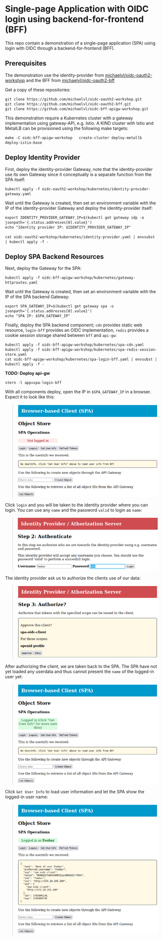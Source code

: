 # Single-page Application with OIDC login using backend-for-frontend (BFF)

This repo contain a demonstration of a single-page application (SPA)
using login with OIDC through a backend-for-frontend (BFF).

## Prerequisites

The demonstration use the identity-provider from
[michaelvl/oidc-oauth2-workshop](https://github.com/michaelvl/oidc-oauth2-workshop.git)
and the BFF from
[michaelvl/oidc-oauth2-bff](https://github.com/michaelvl/oidc-oauth2-bff.git)

Get a copy of these repositories:

```
git clone https://github.com/michaelvl/oidc-oauth2-workshop.git
git clone https://github.com/michaelvl/oidc-oauth2-bff.git
git clone https://github.com/michaelvl/oidc-bff-apigw-workshop.git
```

This demonstration require a Kubernetes cluster with a gateway
implementation using gateway-API, e.g. Istio. A KIND cluster with
Istio and MetalLB can be provisioned using the following make targets:

```
make -C oidc-bff-apigw-workshop   create-cluster deploy-metallb deploy-istio-base
```

## Deploy Identity Provider

First, deploy the identity-provider Gateway, note that the
identity-provider use its own Gateway since it conceptually is a
separate function from the SPA itself:

```
kubectl apply -f oidc-oauth2-workshop/kubernetes/identity-provider-gateway.yaml
```

Wait until the Gateway is created, then set an environment variable
with the IP of the identity-provider Gateway and deploy the
identity-provider itself:

```
export IDENTITY_PROVIDER_GATEWAY_IP=$(kubectl get gateway idp -o jsonpath='{.status.addresses[0].value}')
echo "Identity provider IP: $IDENTITY_PROVIDER_GATEWAY_IP"

cat oidc-oauth2-workshop/kubernetes/identity-provider.yaml | envsubst | kubectl apply -f -
```

## Deploy SPA Backend Resources

Next, deploy the Gateway for the SPA:

```
kubectl apply -f oidc-bff-apigw-workshop/kubernetes/gateway-httproutes.yaml
```

Wait until the Gateway is created, then set an environment variable
with the IP of the SPA backend Gateway:

```
export SPA_GATEWAY_IP=$(kubectl get gateway spa -o jsonpath='{.status.addresses[0].value}')
echo "SPA IP: $SPA_GATEWAY_IP"
```

Finally, deploy the SPA backend component; `cdn` provides static web
resource, `login-bff` provides an OIDC implementation, `redis`
provides a cookie session storage shared between `bff` and `api-gw`:

```
kubectl apply -f oidc-bff-apigw-workshop/kubernetes/spa-cdn.yaml
kubectl apply -f oidc-bff-apigw-workshop/kubernetes/spa-redis-session-store.yaml
cat oidc-bff-apigw-workshop/kubernetes/spa-login-bff.yaml | envsubst | kubectl apply -f -
```

**TODO: Deploy api-gw**

```
stern -l app=spa-login-bff
```

With all components deploy, open the IP in `$SPA_GATEWAY_IP` in a browser. Expect it to look like this:

> ![Initial SPA page](images/spa-pre-login.png)

Click `login` and you will be taken to the identity provider where you
can login. You can use any `name` and the password `valid` to login as
`name`:

> ![Click login brings us to the identity provider](images/idp-login.png)

The identity provider ask us to authorize the clients use of our data:

> ![The identity provider ask us to authorize the clients use of our data](images/idp-authorize.png)

After authorizing the client, we are taken back to the SPA. The SPA
have not yet loaded any userdata and thus cannot present the `name` of
the logged-in user yet:

> ![Back to the SPA before loading userdata](images/spa-logged-in-initial.png)

Click `Get User Info` to load user information and let the SPA show
the logged-in user name:

> ![SPA with loaded userdata](images/spa-logged-in-with-userdata.png)
